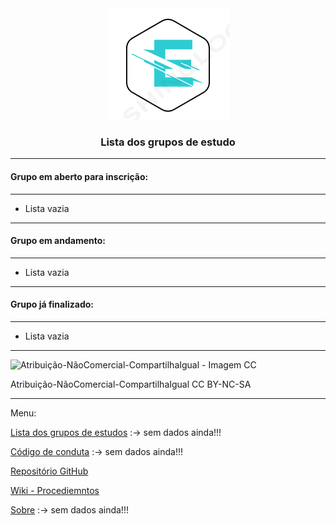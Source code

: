 <div style="text-align:center;">
<img src="../favicon.ico" alt="Logo">
  <h3>Lista dos grupos de estudo</h3>
</div>

---

#### Grupo em aberto para inscrição:

---


 - Lista vazia 


---

#### Grupo em andamento:
 
---

 - Lista vazia 

---

#### Grupo já finalizado:

---

 - Lista vazia 

---


![Atribuição-NãoComercial-CompartilhaIgual - Imagem CC](https://licensebuttons.net/l/by-nc-sa/3.0/88x31.png)

Atribuição-NãoComercial-CompartilhaIgual
CC BY-NC-SA

 ---
 Menu: 

[Lista dos grupos de estudos](https://eletronicagirls.github.io/grupos-estudos/) :-> sem dados ainda!!!

[Código de conduta](https://github.com/eletronicagirls/codigo-conduta/) :-> sem dados ainda!!!

[Repositório GitHub](https://github.com/eletronicagirls)

[Wiki - Procediemntos](https://github.com/eletronicagirls/eletronicagirls.github.io/wiki)

[Sobre](https://eletronicagirls.github.io/sobre/) :-> sem dados ainda!!!


